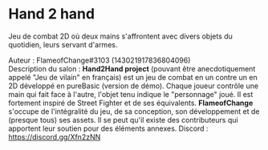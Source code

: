 # Hand 2 hand

Jeu de combat 2D où deux mains s'affrontent avec divers objets du quotidien, leurs servant d'armes.

Auteur : FlameofChange#3103 (143021917836804096) \
Description du salon : **Hand2Hand project** (pouvant être anecdotiquement appelé "Jeu de vilain" en français) est un jeu de combat en un contre un en 2D développé en pureBasic (version de démo). Chaque joueur contrôle une main qui fait face à l'autre, l'objet tenu indique le "personnage" joué. Il est fortement inspiré de Street Fighter et de ses équivalents.
**FlameofChange** s'occupe de l'intégralité du jeu, de sa conception, son développement et de (presque tous) ses assets. Il se peut qu'il existe des contributeurs qui apportent leur soutien pour des éléments annexes.
Discord :  https://discord.gg/Xfn2zNN
